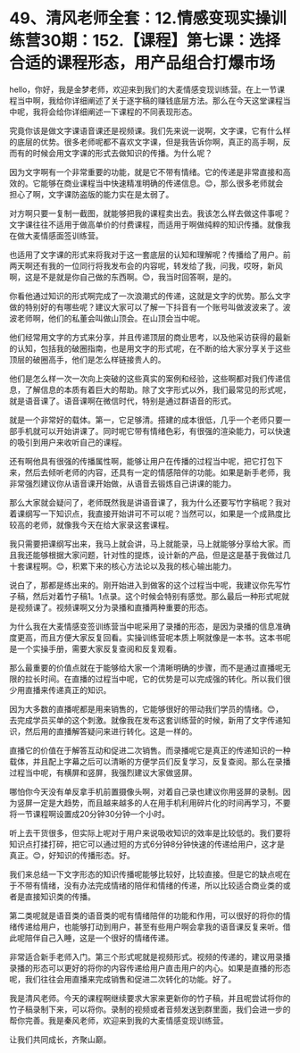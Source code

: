 # 49、清风老师全套：12.情感变现实操训练营30期：152.【课程】第七课：选择合适的课程形态，用产品组合打爆市场

hello，你好，我是金梦老师，欢迎来到我们的大麦情感变现训练营。在上一节课程当中啊，我给你详细阐述了关于逐字稿的赚钱底层方法。那么在今天这堂课程当中呢，我将会给你详细阐述一下课程的不同表现形态。

究竟你该是做文字课语音课还是视频课。我们先来说一说啊，文字课，它有什么样的底层的优势。很多老师呢都不喜欢文字课，但是我告诉你啊，真正的高手啊，反而有的时候会用文字课的形式去做知识的传播。为什么呢？

因为文字啊有一个非常重要的功能，就是它不带有情绪。它的传递是非常直接和高效的。它能够在商业课程当中快速精准明确的传递信息。😊，那么很多老师就会担心了啊，文字课防盗版的能力实在是太弱了。

对方啊只要一复制一截图，就能够把我的课程卖出去。我该怎么样去做这件事呢？文字课往往不适用于做高单价的付费课程，而适用于啊做纯粹的知识传播。就像我在做大麦情感面签训练营。

也适用了文字课的形式来将我对于这一套底层的认知和理解呢？传播给了用户。前两天啊还有我的一位同行将我发布会的内容呢，转发给了我，问我，哎呀，新风啊，这是不是就是你自己做的东西啊。😊，我当时回答啊，是的。

你看他通过知识的形式啊完成了一次浪潮式的传递，这就是文字的优势。那么文字做的特别好的有哪些呢？建议大家可以了解一下抖音有一个账号叫做波波来了。波波老师啊，他们的私董会叫做山顶会。在山顶会当中呢。

他们经常用文字的方式来分享，并且传递顶层的商业思考，以及他采访获得的最新的认知，包括我的破圈指南，也是用文字的形式呢，在不断的给大家分享关于这些顶层的破圈高手，他们是怎么样链接贵人的。

他们是怎么样一次一次向上突破的这些真实的案例和经验，这些啊都对我们传递信息，了解信息的本质有着巨大的帮助。除了文字形式以外，我们最常见的形式呢，就是语音课了。语音课啊在微信时代，特别是通过群语音的形式。

就是一个非常好的载体。第一，它足够清。搭建的成本很低，几乎一个老师只要一部手机就可以开始讲课了。同时呢它带有情绪色彩，有很强的渲染能力，可以快速的吸引到用户来收听自己的课程。

还有啊他具有很强的传播属性啊，能够让用户在传播的过程当中呢，把它打包下来，然后去倾听老师的内容，还具有一定的情感陪伴的功能。如果是新手老师，我非常强烈建议你从语音课开始做，从语音去锻炼自己讲课的能力。

那么大家就会疑问了，老师既然我是讲语音课了，我为什么还要写竹字稿呢？我对着课纲写一下知识点，我直接开始讲可不可以呢？当然可以，如果是一个成熟度比较高的老师，就像我今天在给大家录这套课程。

我只需要把课纲写出来，我马上就会讲，马上就能录，马上就能够分享给大家。而且我还能够根据大家问题，针对性的提炼，设计新的产品，但是这是基于我做过几十套课程啊。😊，积累下来的核心方法论以及我的核心输出能力。

说白了，那都是练出来的。刚开始进入到做客的这个过程当中呢，我建议你先写竹子稿，然后对着竹子稿1。1点录。这个时候会特别有感觉。那么最后一种形式呢就是视频课了。视频课啊又分为录播和直播两种重要的形态。

为什么我在大麦情感变签训练营当中呢采用了录播的形态，是因为录播的信息准确度更高，而且方便大家反复回看。实操训练营呢本质上啊就像是一本书。这本书呢是一个实操手册，需要大家反复查阅和反复观看。

那么最重要的价值点就在于能够给大家一个清晰明确的步骤，而不是通过直播呢无限的拉长时间。在直播的过程当中呢，它的优势是可以完成强的转化。所以我们很少用直播来传递真正的知识。

因为大多数的直播呢都是用来销售的，它能够很好的带动我们学员的情绪。😊，去完成学员买单的这个刺激。就像我在发布这套训练营的时候，新用了文字传递知识，然后用的直播解答疑问来进行转化。这是一样的。

直播它的价值在于解答互动和促进二次销售。而录播呢它是真正的传递知识的一种载体，并且配上字幕之后可以清晰的方便学员们反复学习，反复查阅。那么在录播过程当中呢，有横屏和竖屏，我强烈建议大家做竖屏。

哪怕你今天没有单反拿手机前置摄像头啊，对着自己录也建议你用竖屏的录制。因为竖屏一定是大趋势，而且越来越多的人在用手机利用碎片化的时间再学习，不要将一节课程啊设置成20分钟30分钟一个小时。

听上去干货很多，但实际上呢对于用户来说吸收知识的效率是比较低的。我们要将知识点打揉打碎，把它可以通过短的方式6分钟8分钟快速的传递给用户，这才是真正。😊，好知识的传播形态。好。

我们来总结一下文字形态的知识传播呢能够比较好，比较直接。但是它的缺点呢在于不带有情绪，没有办法完成情绪的陪伴和情绪的传递，所以比较适合商业类的或者是直接知识类的传播。

第二类呢就是语音类的语音类的呢有情绪陪伴的功能和作用，可以很好的将你的情绪传递给用户，也能够打动到用户，甚至有些用户啊会拿我的语音课反复来听。借此呢陪伴自己入睡，这是一个很好的情绪传递。

非常适合新手老师入门。第三个形式呢就是视频形式。视频的传递的，建议用录播录播的形态可以更好的将你的内容传递给用户直击用户的内心。如果是直播的形态呢，我们往往会用直播来完成销售和促进二次转化的功能。好了。

我是清风老师。今天的课程啊继续要求大家来更新你的竹子稿，并且呢尝试将你的竹子稿录制下来，可以将你。录制的视频或者音频发送到群里面，我们会进一步的帮你完善。我是秦风老师，欢迎来到我的大麦情感变现训练营。

让我们共同成长，齐聚山巅。
